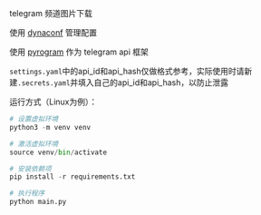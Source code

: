 
telegram 频道图片下载

使用 [dynaconf](https://github.com/dynaconf/dynaconf) 管理配置

使用 [pyrogram](https://github.com/pyrogram/pyrogram) 作为 telegram api 框架

`settings.yaml`中的api_id和api_hash仅做格式参考，实际使用时请新建`.secrets.yaml`并填入自己的api_id和api_hash，以防止泄露


运行方式（Linux为例）：
```python
# 设置虚拟环境
python3 -m venv venv

# 激活虚拟环境
source venv/bin/activate

# 安装依赖项
pip install -r requirements.txt

# 执行程序
python main.py
```
